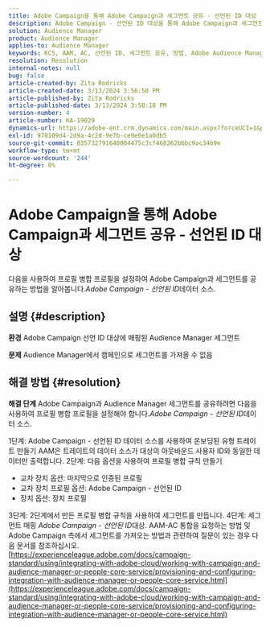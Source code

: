 ```yaml
---
title: Adobe Campaign을 통해 Adobe Campaign과 세그먼트 공유 - 선언된 ID 대상
description: Adobe Campaign - 선언된 ID 대상을 통해 Adobe Campaign과 세그먼트를 공유하는 방법을 알아봅니다.
solution: Audience Manager
product: Audience Manager
applies-to: Audience Manager
keywords: KCS, AAM, AC, 선언된 ID, 세그먼트 공유, 방법, Adobe Audience Manager, Adobe Campaign, 선언된 ID 대상
resolution: Resolution
internal-notes: null
bug: false
article-created-by: Zita Rodricks
article-created-date: 3/13/2024 3:56:58 PM
article-published-by: Zita Rodricks
article-published-date: 3/13/2024 3:58:10 PM
version-number: 4
article-number: KA-19029
dynamics-url: https://adobe-ent.crm.dynamics.com/main.aspx?forceUCI=1&pagetype=entityrecord&etn=knowledgearticle&id=fc071c51-52e1-ee11-904d-6045bd0065b6
exl-id: 978109d4-2d9a-4c2d-9e7b-ce9e0e1a0db5
source-git-commit: 835732791640004475c3cf468262bbbc9ac34b9e
workflow-type: tm+mt
source-wordcount: '244'
ht-degree: 0%

---
```


# Adobe Campaign을 통해 Adobe Campaign과 세그먼트 공유 - 선언된 ID 대상


다음을 사용하여 프로필 병합 프로필을 설정하여 Adobe Campaign과 세그먼트를 공유하는 방법을 알아봅니다.*Adobe Campaign - 선언된 ID*&#x200B;데이터 소스.

## 설명 {#description}


<b>환경</b>
Adobe Campaign 선언 ID 대상에 매핑된 Audience Manager 세그먼트

<b>문제</b>
Audience Manager에서 캠페인으로 세그먼트를 가져올 수 없음


## 해결 방법 {#resolution}


<b>해결 단계</b>
Adobe Campaign과 Audience Manager 세그먼트를 공유하려면 다음을 사용하여 프로필 병합 프로필을 설정해야 합니다.*Adobe Campaign - 선언된 ID*&#x200B;데이터 소스.

1단계: Adobe Campaign - 선언된 ID 데이터 소스를 사용하여 온보딩된 유형 트레이트 만들기
AAM은 트레이트의 데이터 소스가 대상의 아웃바운드 사용자 ID와 동일한 데이터만 출력합니다.
2단계: 다음 옵션을 사용하여 프로필 병합 규칙 만들기

- 교차 장치 옵션: 마지막으로 인증된 프로필
- 교차 장치 프로필 옵션: Adobe Campaign - 선언된 ID
- 장치 옵션: 장치 프로필


3단계: 2단계에서 만든 프로필 병합 규칙을 사용하여 세그먼트를 만듭니다.
4단계: 세그먼트 매핑 *Adobe Campaign - 선언된 ID*대상.
AAM-AC 통합을 요청하는 방법 및 Adobe Campaign 측에서 세그먼트를 가져오는 방법과 관련하여 질문이 있는 경우 다음 문서를 참조하십시오. [https://experienceleague.adobe.com/docs/campaign-standard/using/integrating-with-adobe-cloud/working-with-campaign-and-audience-manager-or-people-core-service/provisioning-and-configuring-integration-with-audience-manager-or-people-core-service.html](https://experienceleague.adobe.com/docs/campaign-standard/using/integrating-with-adobe-cloud/working-with-campaign-and-audience-manager-or-people-core-service/provisioning-and-configuring-integration-with-audience-manager-or-people-core-service.html)
